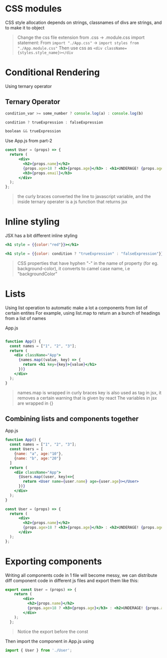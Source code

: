 # CSS modules

CSS style allocation depends on strings, classnames of divs are strings, and to make it to object

> Change the css file extension from .css -> .module.css
> import statement: From `import "./App.css"` -> `import styles from "./App.module.css"` 
> Then use css as `<div className={styles.style_name}></div`

# Conditional Rendering
Using ternary operator

## Ternary Operator
```js
condition_var >= some_number ? console.log(a) : console.log(b)

condition ? trueExpression : falseExpression

boolean && trueExpression
```

Use
App.js from part-2
```jsx
const User = (props) => {
  return (
      <div>
        <h2>{props.name}</h2>
        {props.age>18 ? <h3>{props.age}</h3> : <h1>UNDERAGE! {props.age}</h1>}
        <h3>{props.email}</h3>
      </div>
  );
};
```
> the curly braces converted the line to javascript variable, and the inside ternary operater is a js function that returns jsx

# Inline styling
JSX has a bit different inline styling
```jsx
<h1 style = {{color:"red"}}></h1>

<h1 style = {{color: condition ? "trueExpression" : "falseExpression"}}></h1>
```
> CSS properties that have hyphen "-" in the name of property (for eg. background-color), it converts to camel case name, i.e "backgroundColor"

# Lists
Using list operation to automatic make a lot a components from list of certain entites
For example, using list.map to return an a bunch of headings from a list of names

App.js
```jsx

function App() {
  const names = ["1", "2", "3"];
  return (
    <div className="App">
      {names.map((value, key) => {
        return <h1 key={key}>{value}</h1>
      })}
    </div>
  );
}

```
>names.map is wrapped in curly braces
>key is also used as tag in jsx, it removes a certain warning that is given by react
>The variables in jsx are wrapped in {}

## Combining lists and components together
App.js
```jsx
function App() {
  const names = ["1", "2", "3"];
  const Users = [
    {name: "a", age:"10"},
    {name: "b", age:"20"}
  ]
  return (
    <div className="App">
      {Users.map((user, key)=>{
        return <User name={user.name} age={user.age}></User>
      })}
    </div>
  );
}

const User = (props) => {
  return (
      <div>
        <h2>{props.name}</h2>
        {props.age>18 ? <h3>{props.age}</h3> : <h2>UNDERAGE! {props.age}</h2>}
      </div>
  );
};

```

# Exporting components
Writing all components code in 1 file will become messy, we can distribute diff component code in different js files and export them like this:

```jsx
export const User = (props) => {
    return (
        <div>
          <h2>{props.name}</h2>
          {props.age>18 ? <h3>{props.age}</h3> : <h2>UNDERAGE! {props.age}</h2>}
        </div>
    );
  };


```
> Notice the export before the const

Then import the component in App.js using
```jsx
import { User } from './User';
```
